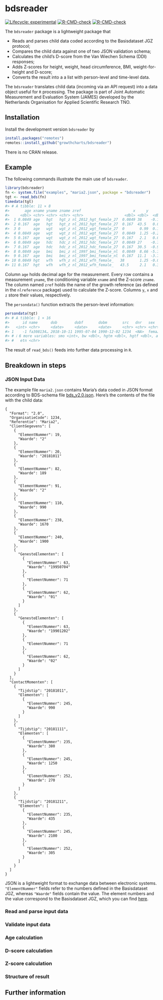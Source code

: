 
<!-- README.md is generated from README.Rmd. Please edit that file -->

# bdsreader

<!-- badges: start -->

[![Lifecycle:
experimental](https://img.shields.io/badge/lifecycle-experimental-orange.svg)](https://lifecycle.r-lib.org/articles/stages.html#experimental)
[![R-CMD-check](https://github.com/growthcharts/bdsreader/workflows/R-CMD-check/badge.svg)](https://github.com/growthcharts/bdsreader/actions)
[![R-CMD-check](https://github.com/growthcharts/bdsreader/actions/workflows/R-CMD-check.yaml/badge.svg)](https://github.com/growthcharts/bdsreader/actions/workflows/R-CMD-check.yaml)
<!-- badges: end -->

The `bdsreader` package is a lightweight package that

- Reads and parses child data coded according to the Basisdataset JGZ
  protocol;
- Compares the child data against one of two JSON validation schema;
- Calculates the child’s D-score from the Van Wiechen Schema (DDI)
  responses;
- Adds Z-scores for height, weight, head circumference, BMI,
  weight-for-height and D-score;
- Converts the result into a a list with person-level and time-level
  data.

The `bdsreader` translates child data (incoming via an API request) into
a data object useful for `R` processing. The package is part of Joint
Automatic Measurement and Evaluation System (JAMES) developed by the
Netherlands Organisation for Applied Scientific Research TNO.

## Installation

Install the development version `bdsreader` by

``` r
install.packages("remotes")
remotes::install_github("growthcharts/bdsreader")
```

There is no CRAN release.

## Example

The following commands illustrate the main use of `bdsreader`.

``` r
library(bdsreader)
fn <- system.file("examples", "maria2.json", package = "bdsreader")
tgt <- read_bds(fn)
timedata(tgt)
#> # A tibble: 11 × 8
#>       age xname yname zname zref                        x     y      z
#>     <dbl> <chr> <chr> <chr> <chr>                   <dbl> <dbl>  <dbl>
#>  1 0.0849 age   hgt   hgt_z nl_2012_hgt_female_27  0.0849 38    -0.158
#>  2 0.167  age   hgt   hgt_z nl_2012_hgt_female_27  0.167  43.5   0.047
#>  3 0      age   wgt   wgt_z nl_2012_wgt_female_27  0       0.99  0.19 
#>  4 0.0849 age   wgt   wgt_z nl_2012_wgt_female_27  0.0849  1.25 -0.203
#>  5 0.167  age   wgt   wgt_z nl_2012_wgt_female_27  0.167   2.1   0.015
#>  6 0.0849 age   hdc   hdc_z nl_2012_hdc_female_27  0.0849 27    -0.709
#>  7 0.167  age   hdc   hdc_z nl_2012_hdc_female_27  0.167  30.5  -0.913
#>  8 0.0849 age   bmi   bmi_z nl_1997_bmi_female_nl  0.0849  8.66 -5.72 
#>  9 0.167  age   bmi   bmi_z nl_1997_bmi_female_nl  0.167  11.1  -3.77 
#> 10 0.0849 hgt   wfh   wfh_z nl_2012_wfh_female_   38       1.25 -0.001
#> 11 0.167  hgt   wfh   wfh_z nl_2012_wfh_female_   43.5     2.1   0.326
```

Column `age` holds decimal age for the measurement. Every row contains a
measurement `yname`, the conditioning variable `xname` and the Z-score
`zname`. The column named `zref` holds the name of the growth reference
(as defined in the `nlreference` package) used to calculate the Z-score.
Columns `y`, `x` and `z` store their values, respectively.

The `persondata()` function extracts the person-level information:

``` r
persondata(tgt)
#> # A tibble: 1 × 16
#>      id name      dob        dobf       dobm       src   dnr   sex     gad    ga
#>   <int> <chr>     <date>     <date>     <date>     <chr> <chr> <chr> <dbl> <dbl>
#> 1    -1 fa308134… 2018-10-11 1995-07-04 1990-12-02 1234  <NA>  fema…   189    27
#> # ℹ 6 more variables: smo <int>, bw <dbl>, hgtm <dbl>, hgtf <dbl>, agem <dbl>,
#> #   etn <chr>
```

The result of `read_bds()` feeds into further data processing in `R`.

## Breakdown in steps

### JSON Input Data

The example file `maria2.json` contains Maria’s data coded in JSON
format according to BDS-schema file
[bds_v2.0.json](https://raw.githubusercontent.com/growthcharts/bdsreader/master/inst/schemas/bds_v2.0.json).
Here’s the contents of the file with the child data:

    {
      "Format": "2.0",
      "OrganisatieCode": 1234,
      "Referentie": "Maria2",
      "ClientGegevens": [
        {
          "ElementNummer": 19,
          "Waarde": "2"
        },
        {
          "ElementNummer": 20,
          "Waarde": "20181011"
        },
        {
          "ElementNummer": 82,
          "Waarde": 189
        },
        {
          "ElementNummer": 91,
          "Waarde": "2"
        },
        {
          "ElementNummer": 110,
          "Waarde": 990
        },
        {
          "ElementNummer": 238,
          "Waarde": 1670
        },
        {
          "ElementNummer": 240,
          "Waarde": 1900
        },
        {
          "GenesteElementen": [
            {
              "ElementNummer": 63,
              "Waarde": "19950704"
            },
            {
              "ElementNummer": 71
            },
            {
              "ElementNummer": 62,
              "Waarde": "01"
            }
          ]
        },
        {
          "GenesteElementen": [
            {
              "ElementNummer": 63,
              "Waarde": "19901202"
            },
            {
              "ElementNummer": 71
            },
            {
              "ElementNummer": 62,
              "Waarde": "02"
            }
          ]
        }
      ],
      "ContactMomenten": [
        {
          "Tijdstip": "20181011",
          "Elementen": [
            {
              "ElementNummer": 245,
              "Waarde": 990
            }
          ]
        },
        {
          "Tijdstip": "20181111",
          "Elementen": [
            {
              "ElementNummer": 235,
              "Waarde": 380
            },
            {
              "ElementNummer": 245,
              "Waarde": 1250
            },
            {
              "ElementNummer": 252,
              "Waarde": 270
            }
          ]
        },
        {
          "Tijdstip": "20181211",
          "Elementen": [
            {
              "ElementNummer": 235,
              "Waarde": 435
            },
            {
              "ElementNummer": 245,
              "Waarde": 2100
            },
            {
              "ElementNummer": 252,
              "Waarde": 305
            }
          ]
        }
      ]
    }

JSON is a lightweight format to exchange data between electronic
systems. `"ElementNummer"` fields refer to the numbers defined in the
Basisdataset JGZ, whereas `"Waarde"` fields contain the value. The
element numbers and the value correspond to the Basisdataset JGZ, which
you can find
[here](https://www.ncj.nl/themadossiers/informatisering/basisdataset/documentatie/).

### Read and parse input data

### Validate input data

### Age calculation

### D-score calculation

### Z-score calculation

### Structure of result

## Further information
